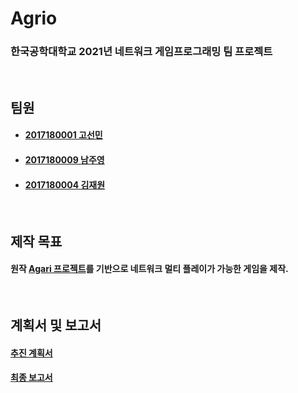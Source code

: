 # Agrio
### 한국공학대학교 2021년 네트워크 게임프로그래밍 팀 프로젝트
<br>

## 팀원
- #### [2017180001 고선민](https://github.com/go4521304)
- #### [2017180009 남주영](https://github.com/Juyeong11)
- #### [2017180004 김재원](https://github.com/Kanaloa21)
<br>

## 제작 목표
#### 원작 [Agari 프로젝트](https://github.com/kakik/agari)를 기반으로 네트워크 멀티 플레이가 가능한 게임을 제작.
<br>

## 계획서 및 보고서
#### [추진 계획서]()
#### [최종 보고서]()
